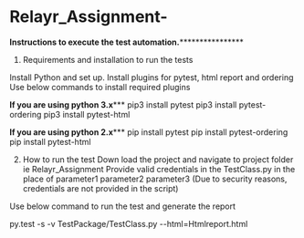 # Relayr_Assignment-

********Instructions to execute the test automation.************************

1) Requirements and installation to run the tests

Install Python and set up.
Install plugins for pytest, html report and ordering
Use below commands to install required plugins

**************If you are using python 3.x*****************
pip3 install pytest
pip3 install pytest-ordering
pip3 install pytest-html


**************If you are using python 2.x*****************
pip install pytest
pip install pytest-ordering
pip install pytest-html

2) How to run the test
Down load the project and navigate to project folder ie Relayr_Assignment
Provide valid credentials in the TestClass.py in the place of 
parameter1
parameter2
parameter3
(Due to security reasons, credentials are not provided in the script)

Use below command to run the test and generate the report

py.test -s -v TestPackage/TestClass.py --html=Htmlreport.html
